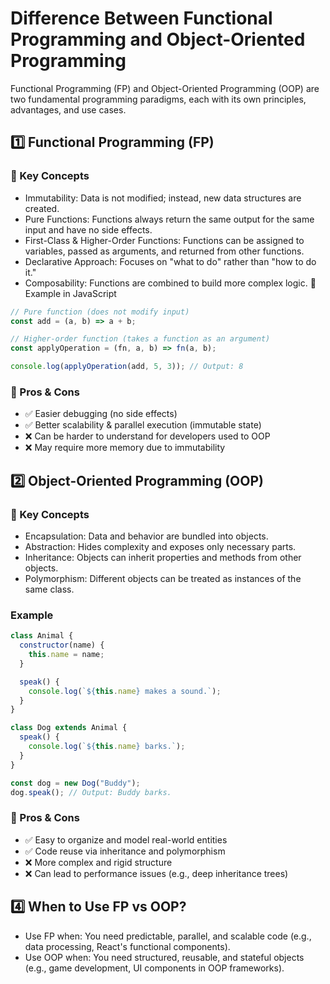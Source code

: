 # Difference Between Functional Programming and Object-Oriented Programming
Functional Programming (FP) and Object-Oriented Programming (OOP) are two fundamental programming paradigms, each with its own principles, advantages, and use cases.

## 1️⃣ Functional Programming (FP)
### 🔹 Key Concepts
- Immutability: Data is not modified; instead, new data structures are created.
- Pure Functions: Functions always return the same output for the same input and have no side effects.
- First-Class & Higher-Order Functions: Functions can be assigned to variables, passed as arguments, and returned from other functions.
- Declarative Approach: Focuses on "what to do" rather than "how to do it."
- Composability: Functions are combined to build more complex logic.
🔹 Example in JavaScript
```js
// Pure function (does not modify input)
const add = (a, b) => a + b;

// Higher-order function (takes a function as an argument)
const applyOperation = (fn, a, b) => fn(a, b);

console.log(applyOperation(add, 5, 3)); // Output: 8

```
### 🔹 Pros & Cons
- ✅ Easier debugging (no side effects)
- ✅ Better scalability & parallel execution (immutable state)
- ❌ Can be harder to understand for developers used to OOP
- ❌ May require more memory due to immutability

## 2️⃣ Object-Oriented Programming (OOP)
### 🔹 Key Concepts
- Encapsulation: Data and behavior are bundled into objects.
- Abstraction: Hides complexity and exposes only necessary parts.
- Inheritance: Objects can inherit properties and methods from other objects.
- Polymorphism: Different objects can be treated as instances of the same class.
### Example
```jsx
class Animal {
  constructor(name) {
    this.name = name;
  }

  speak() {
    console.log(`${this.name} makes a sound.`);
  }
}

class Dog extends Animal {
  speak() {
    console.log(`${this.name} barks.`);
  }
}

const dog = new Dog("Buddy");
dog.speak(); // Output: Buddy barks.
```
### 🔹 Pros & Cons
- ✅ Easy to organize and model real-world entities
- ✅ Code reuse via inheritance and polymorphism
- ❌ More complex and rigid structure
- ❌ Can lead to performance issues (e.g., deep inheritance trees)

## 4️⃣ When to Use FP vs OOP?
- Use FP when: You need predictable, parallel, and scalable code (e.g., data processing, React's functional components).
- Use OOP when: You need structured, reusable, and stateful objects (e.g., game development, UI components in OOP frameworks).

